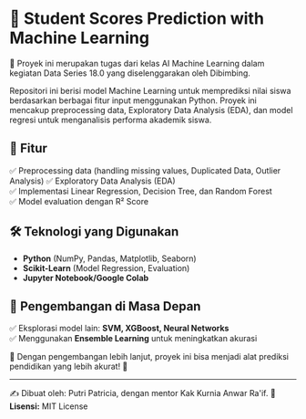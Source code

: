 # 🎯 Student Scores Prediction with Machine Learning  
  
📌  Proyek ini merupakan tugas dari kelas AI Machine Learning dalam kegiatan Data Series 18.0 yang diselenggarakan oleh Dibimbing.

Repositori ini berisi model Machine Learning untuk memprediksi nilai siswa berdasarkan berbagai fitur input menggunakan Python. Proyek ini mencakup preprocessing data, Exploratory Data Analysis (EDA), dan model regresi untuk menganalisis performa akademik siswa.

## 🚀 Fitur  
✅ Preprocessing data (handling missing values, Duplicated Data, Outlier Analysis)
✅ Exploratory Data Analysis (EDA)  
✅ Implementasi Linear Regression, Decision Tree, dan Random Forest  
✅ Model evaluation dengan R² Score

## 🛠 Teknologi yang Digunakan  
- **Python** (NumPy, Pandas, Matplotlib, Seaborn)  
- **Scikit-Learn** (Model Regression, Evaluation)  
- **Jupyter Notebook/Google Colab**  

## 🔧 Pengembangan di Masa Depan  
✅ Eksplorasi model lain: **SVM, XGBoost, Neural Networks**  
✅ Menggunakan **Ensemble Learning** untuk meningkatkan akurasi  

📌 Dengan pengembangan lebih lanjut, proyek ini bisa menjadi alat prediksi pendidikan yang lebih akurat! 🚀  

---
✍ Dibuat oleh: Putri Patricia, dengan mentor Kak Kurnia Anwar Ra'if.
📜 **Lisensi:** MIT License  
